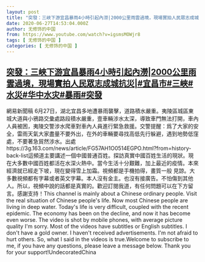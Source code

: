 ```yaml
---
layout: post
title: "突發：三峽下游宜昌暴雨4小時引起內澇|2000公里雨雲過境，現場實拍人民眾志成城抗災|#宜昌市#三峽#水災#华中水灾#暴雨#突發"
date: 2020-06-27T14:53:04.000Z
author: 无修饰的中国
from: https://www.youtube.com/watch?v=igsmsMOWjr8
tags: [ 无修饰的中国 ]
categories: [ 无修饰的中国 ]
---
```

<!--1593269584000-->
[突發：三峽下游宜昌暴雨4小時引起內澇|2000公里雨雲過境，現場實拍人民眾志成城抗災|#宜昌市#三峽#水災#华中水灾#暴雨#突發](https://www.youtube.com/watch?v=igsmsMOWjr8)
------

<div>
網易新聞稿 6月27日，湖北宜昌多地遭暴雨襲擊，道路積水嚴重。夷陵區城區東城大道與小鴉路交彙處路段積水嚴重，壹車輛涉水太深，導致車門無法打開，車內人員被困，夷陵交警涉水爬車對車內人員進行緊急救援。交警提醒：爲了大家的安全，雷雨天氣大家盡量不要外出，在外的車輛要尋找高低先行躲避，遇到地勢低窪處，不要著急貿然涉水。出處 https://3g.163.com/news/article/FG57AH1O0514EGPO.html?from=history-back-list這頻道主要講述一個中國普通百姓。探訪真實中國百姓生活的現狀。現在大多數中國百姓都活在水深火熱中。當今生活十分艱難，加上最近的疫情。本來經濟就已經走下坡，現在變得雪上加霜。視頻都是手機拍得，畫質一般 見諒。大多數視頻都有字幕或者英文字幕。本人沒有金主。也沒有接廣告。不怕傷到其他人。所以，視頻中說的話都是真實的。歡迎訂閱我道，有任何問題可以在下方留言。感謝支持！This channel is mainly about a Chinese ordinary people. Visit the real situation of Chinese people's life. Now most Chinese people are living in deep water. Today's life is very difficult, coupled with the recent epidemic. The economy has been on the decline, and now it has become even worse. The video is shot by mobile phones, with average picture quality I'm sorry. Most of the videos have subtitles or English subtitles. I don't have a gold owner. I haven't received advertisements. I'm not afraid to hurt others. So, what I said in the videos is true.Welcome to subscribe to me, if you have any questions, please leave a message below. Thank you for your support!UndecoratedChina
</div>
